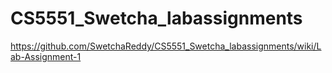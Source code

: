 # CS5551_Swetcha_labassignments
https://github.com/SwetchaReddy/CS5551_Swetcha_labassignments/wiki/Lab-Assignment-1
